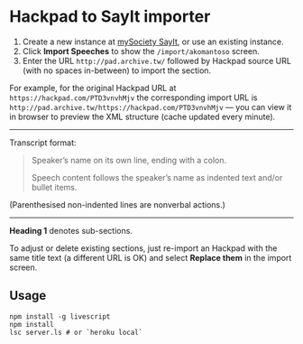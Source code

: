 # Hackpad to SayIt importer

1. Create a new instance at [mySociety SayIt](http://sayit.mysociety.org/instances/add), or use an existing instance.
2. Click **Import Speeches** to show the `/import/akomantoso` screen.
3. Enter the URL `http://pad.archive.tw/` followed by Hackpad source URL (with no spaces in-between) to import the section.

For example, for the original Hackpad URL at `https://hackpad.com/PTD3vnvhMjv` the corresponding import URL is `http://pad.archive.tw/https://hackpad.com/PTD3vnvhMjv` — you can view it in browser to preview the XML structure (cache updated every minute).

------

Transcript format:
> Speaker’s name on its own line, ending with a colon.
>
> Speech content follows the speaker’s name as indented text and/or bullet items.

(Parenthesised non-indented lines are nonverbal actions.)

------

**Heading 1** denotes sub-sections.

To adjust or delete existing sections, just re-import an Hackpad with the same title text (a different URL is OK) and select **Replace them** in the import screen.

## Usage

```
npm install -g livescript
npm install
lsc server.ls # or `heroku local`
```
